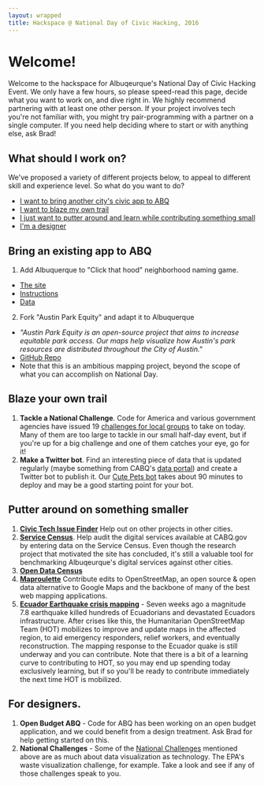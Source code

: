```yaml
---
layout: wrapped
title: Hackspace @ National Day of Civic Hacking, 2016
---
```


# Welcome!
Welcome to the hackspace for Albuqeurque's National Day of Civic Hacking Event. We only have a few hours, so please speed-read this page, decide what you want to work on, and dive right in. We highly recommend partnering with at least one other person. If your project involves tech you're not familiar with, you might try pair-programming with a partner on a single computer. If you need help deciding where to start or with anything else, ask Brad!

## What should I work on?
We've proposed a variety of different projects below, to appeal to different skill and experience level. So what do you want to do?

* [I want to bring another city's civic app to ABQ](#port)
* [I want to blaze my own trail](#blaze)
* [I just want to putter around and learn while contributing something small](#putter)
* [I'm a designer](#design)

<a name="port"></a>

## Bring an existing app to ABQ

1. Add Albuquerque to "Click that hood" neighborhood naming game.
  * [The site](http://click-that-hood.com/)
  * [Instructions](https://github.com/codeforamerica/click_that_hood/wiki/How-to-add-a-city-to-Click-That-%E2%80%99Hood)
  * [Data](https://www.cabq.gov/gis/geographic-information-systems-data)

2. Fork "Austin Park Equity" and adapt it to Albuquerque
  * *"Austin Park Equity is an open-source project that aims to increase equitable park access. Our maps help visualize how Austin's park resources are distributed throughout the City of Austin."*
  * [GitHub Repo](https://github.com/open-austin/austin-park-equity)
  * Note that this is an ambitious mapping project, beyond the scope of what you can accomplish on National Day. 

<a name="blaze"></a>

## Blaze your own trail

1. **Tackle a National Challenge**. Code for America and various government agencies have issued 19 [challenges for local groups](https://www.codeforamerica.org/events/national-day-2016) to take on today. Many of them are too large to tackle in our small half-day event, but if you're up for a big challenge and one of them catches your eye, go for it!
2. **Make a Twitter bot**. Find an interesting piece of data that is updated regularly (maybe something from CABQ's [data portal](https://www.cabq.gov/abq-data/)) and create a Twitter bot to publish it. Our [Cute Pets bot](https://github.com/codeforabq/CutePets) takes about 90 minutes to deploy and may be a good starting point for your bot.

<a name="putter"></a>

## Putter around on something smaller

1. [**Civic Tech Issue Finder**](http://www.codeforamerica.org/geeks/civicissues) Help out on other projects in other cities.
2. [**Service Census**](https://service-census.herokuapp.com/). Help audit the digital services available at CABQ.gov by entering data on the Service Census. Even though the research project that motivated the site has concluded, it's still a valuable tool for benchmarking Albuqeurque's digital services against other cities.
3. [**Open Data Census**](http://us-city.census.okfn.org/)
4. [**Maproulette**](http://maproulette.org) Contribute edits to OpenStreetMap, an open source & open data alternative to Google Maps and the backbone of many of the best web mapping applications.
5. [**Ecuador Earthquake crisis mapping**](http://wiki.openstreetmap.org/wiki/2016_Ecuador_earthquake) - Seven weeks ago a magnitude 7.8 earthquake killed hundreds of Ecuadorians and devastated Ecuadors infrastructure. After crises like this, the Humanitarian OpenStreetMap Team (HOT) mobilizes to improve and update maps in the affected region, to aid emergency responders, relief workers, and eventually reconstruction. The mapping response to the Ecuador quake is still underway and you can contribute. Note that there is a bit of a learning curve to contributing to HOT, so you may end up spending today exclusively learning, but if so you'll be ready to contribute immediately the next time HOT is mobilized.

<a name="design"></a>

## For designers.

1. **Open Budget ABQ** - Code for ABQ has been working on an open budget application, and we could benefit from a design treatment. Ask Brad for help getting started on this.
2. **National Challenges** - Some of the [National Challenges](https://www.codeforamerica.org/events/national-day-2016) mentioned above are as much about data visualization as technology. The EPA's waste visualization challenge, for example. Take a look and see if any of those challenges speak to you.
